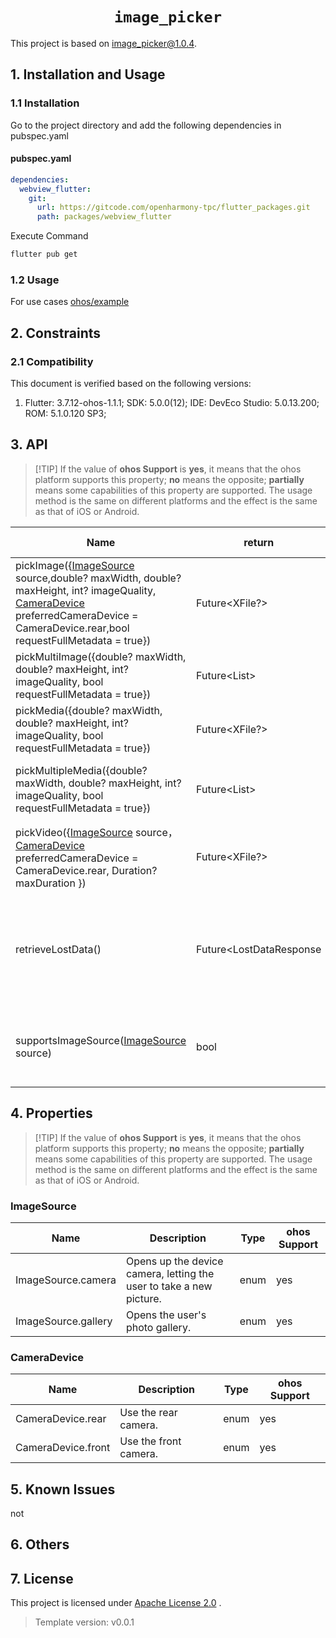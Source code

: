 <p align="center">
  <h1 align="center"> <code>image_picker</code> </h1>
</p>


This project is based on [image_picker@1.0.4](https://pub.dev/packages/image_picker/versions/1.0.4).

## 1. Installation and Usage

### 1.1 Installation

Go to the project directory and add the following dependencies in pubspec.yaml

<!-- tabs:start -->

#### pubspec.yaml

```yaml
dependencies:
  webview_flutter:
    git:
      url: https://gitcode.com/openharmony-tpc/flutter_packages.git
      path: packages/webview_flutter
```

Execute Command

```bash
flutter pub get
```

<!-- tabs:end -->

### 1.2 Usage

For use cases [ohos/example](./example/)

## 2. Constraints

### 2.1 Compatibility

This document is verified based on the following versions:

1. Flutter: 3.7.12-ohos-1.1.1; SDK: 5.0.0(12); IDE: DevEco Studio: 5.0.13.200; ROM: 5.1.0.120 SP3;

## 3. API

> [!TIP] If the value of **ohos Support** is **yes**, it means that the ohos platform supports this property; **no** means the opposite; **partially** means some capabilities of this property are supported. The usage method is the same on different platforms and the effect is the same as that of iOS or Android.

| Name                                                         | return                  | Description                                                  | Type     | ohos Support |
| ------------------------------------------------------------ | ----------------------- | ------------------------------------------------------------ | -------- | ------------ |
| pickImage({[ImageSource](#ImageSource ) source,double? maxWidth, double? maxHeight, int? imageQuality, [CameraDevice](#CameraDevice) preferredCameraDevice = CameraDevice.rear,bool requestFullMetadata = true}) | Future<XFile?>          | Returns an [XFile] object wrapping the image that was picked. | function | yes          |
| pickMultiImage({double? maxWidth, double? maxHeight, int? imageQuality, bool requestFullMetadata = true}) | Future<List<XFile>>     | Returns a [List<XFile>] object wrapping the images that were picked. | function | yes          |
| pickMedia({double? maxWidth, double? maxHeight, int? imageQuality, bool requestFullMetadata = true}) | Future<XFile?>          | Returns an [XFile] of the image or video that was picked.    | function | yes          |
| pickMultipleMedia({double? maxWidth, double? maxHeight, int? imageQuality, bool requestFullMetadata = true}) | Future<List<XFile>>     | Returns a [List<XFile>] with the images and/or videos that were picked. | function | yes          |
| pickVideo({[ImageSource](#ImageSource ) source，[CameraDevice](#CameraDevice ) preferredCameraDevice = CameraDevice.rear, Duration? maxDuration }) | Future<XFile?>          | Returns an [XFile] object wrapping the video that was picked. | function | yes          |
| retrieveLostData()                                           | Future<LostDataResponse | Retrieve the lost [XFile] when [pickImage], [pickMultiImage] or [pickVideo] failed because the MainActivity <br />is destroyed. (Android only) | function | no           |
| supportsImageSource([ImageSource](#ImageSource) source)      | bool                    | Returns true if the current platform implementation supports [source]. | function | no           |

## 4. Properties

> [!TIP] If the value of **ohos Support** is **yes**, it means that the ohos platform supports this property; **no** means the opposite; **partially** means some capabilities of this property are supported. The usage method is the same on different platforms and the effect is the same as that of iOS or Android.

### ImageSource

| Name                | Description                                                  | Type | ohos Support |
| ------------------- | ------------------------------------------------------------ | ---- | ------------ |
| ImageSource.camera  | Opens up the device camera, letting the user to take a new picture. | enum | yes          |
| ImageSource.gallery | Opens the user's photo gallery.                              | enum | yes          |

### CameraDevice

| Name               | Description           | Type | ohos Support |
| ------------------ | --------------------- | ---- | ------------ |
| CameraDevice.rear  | Use the rear camera.  | enum | yes          |
| CameraDevice.front | Use the front camera. | enum | yes          |



## 5. Known Issues

not

## 6. Others

## 7. License

This project is licensed under  [Apache License 2.0](https://gitcode.com/openharmony-tpc/flutter_packages/blob/master/packages/image_picker/image_picker/LICENSE) .

> Template version: v0.0.1